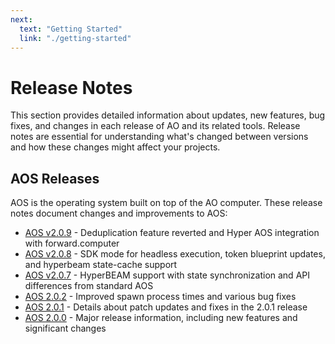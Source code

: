 ```yaml
---
next:
  text: "Getting Started"
  link: "./getting-started"
---
```


# Release Notes

This section provides detailed information about updates, new features, bug fixes, and changes in each release of AO and its related tools. Release notes are essential for understanding what's changed between versions and how these changes might affect your projects.

## AOS Releases

AOS is the operating system built on top of the AO computer. These release notes document changes and improvements to AOS:

- [AOS v2.0.9](aos-2_0_9) - Deduplication feature reverted and Hyper AOS integration with forward.computer
- [AOS v2.0.8](aos-2_0_8) - SDK mode for headless execution, token blueprint updates, and hyperbeam state-cache support
- [AOS v2.0.7](aos-2_0_7) - HyperBEAM support with state synchronization and API differences from standard AOS
- [AOS 2.0.2](aos-2_0_2) - Improved spawn process times and various bug fixes
- [AOS 2.0.1](aos-2_0_1) - Details about patch updates and fixes in the 2.0.1 release
- [AOS 2.0.0](aos-2_0_0) - Major release information, including new features and significant changes
